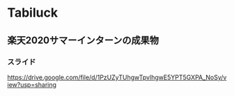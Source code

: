 # Tabiluck

## 楽天2020サマーインターンの成果物

### スライド
https://drive.google.com/file/d/1PzUZyTUhgwTpvlhgwE5YPT5GXPA_NoSy/view?usp=sharing

